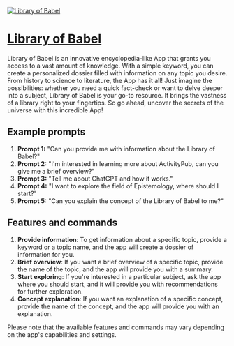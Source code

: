 [![Library of Babel](https://files.oaiusercontent.com/file-Zp0lkNqWNSU7q2NIOKxblIJK?se=2123-10-19T06%3A07%3A41Z&sp=r&sv=2021-08-06&sr=b&rscc=max-age%3D31536000%2C%20immutable&rscd=attachment%3B%20filename%3D282d3f95-1270-43f5-8e88-2ee788d8d1f9.png&sig=81EbXCi7N43lf/3JVXyfBpjnDmPKlSBVeQlo7KegxGM%3D)](https://chat.openai.com/g/g-GWvDRnSuT-library-of-babel)

# [Library of Babel](https://chat.openai.com/g/g-GWvDRnSuT-library-of-babel)

Library of Babel is an innovative encyclopedia-like App that grants you access to a vast amount of knowledge. With a simple keyword, you can create a personalized dossier filled with information on any topic you desire. From history to science to literature, the App has it all! Just imagine the possibilities: whether you need a quick fact-check or want to delve deeper into a subject, Library of Babel is your go-to resource. It brings the vastness of a library right to your fingertips. So go ahead, uncover the secrets of the universe with this incredible App!

## Example prompts

1. **Prompt 1:** "Can you provide me with information about the Library of Babel?"
2. **Prompt 2:** "I'm interested in learning more about ActivityPub, can you give me a brief overview?"
3. **Prompt 3:** "Tell me about ChatGPT and how it works."
4. **Prompt 4:** "I want to explore the field of Epistemology, where should I start?"
5. **Prompt 5:** "Can you explain the concept of the Library of Babel to me?"

## Features and commands

1. **Provide information**: To get information about a specific topic, provide a keyword or a topic name, and the app will create a dossier of information for you.
2. **Brief overview**: If you want a brief overview of a specific topic, provide the name of the topic, and the app will provide you with a summary.
3. **Start exploring**: If you're interested in a particular subject, ask the app where you should start, and it will provide you with recommendations for further exploration.
4. **Concept explanation**: If you want an explanation of a specific concept, provide the name of the concept, and the app will provide you with an explanation.

Please note that the available features and commands may vary depending on the app's capabilities and settings.
